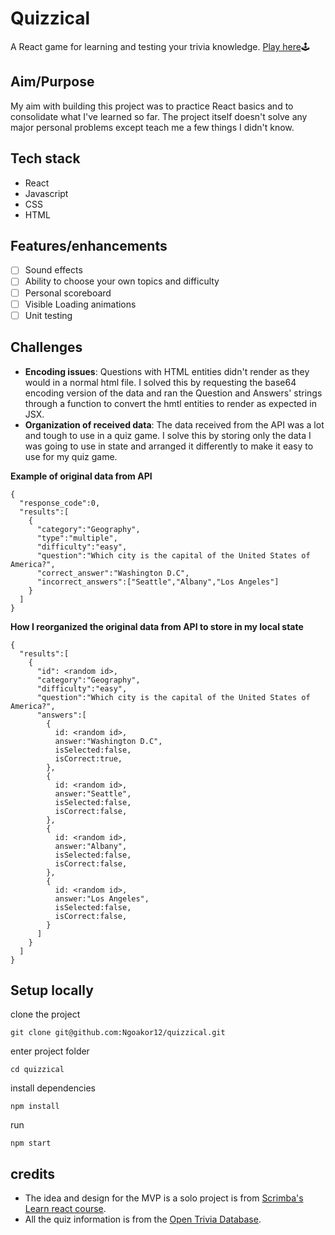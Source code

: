# Quizzical
A React game for learning and testing your trivia knowledge. [Play here](https://www.ngoako.com/quizzical/)🕹

## Aim/Purpose
My aim with building this project was to practice React basics and to consolidate what I've learned so far. The project itself doesn't solve any major personal problems except teach me a few things I didn't know.

## Tech stack
- React
- Javascript
- CSS
- HTML

## Features/enhancements
- [ ] Sound effects
- [ ] Ability to choose your own topics and difficulty
- [ ] Personal scoreboard
- [ ] Visible Loading animations
- [ ] Unit testing

## Challenges
- **Encoding issues**: Questions with HTML entities didn't render as they would in a normal html file. I solved this by requesting the base64 encoding version of the data and ran the Question and Answers' strings through a function to convert the hmtl entities to render as expected in JSX.
- **Organization of received data**: The data received from the API was a lot and tough to use in a quiz game. I solve this by storing only the data I was going to use in state and arranged it differently to make it easy to use for my quiz game.

**Example of original data from API**
```
{
  "response_code":0,
  "results":[
    {
      "category":"Geography",
      "type":"multiple",
      "difficulty":"easy",
      "question":"Which city is the capital of the United States of America?",
      "correct_answer":"Washington D.C",
      "incorrect_answers":["Seattle","Albany","Los Angeles"]
    }
  ]
}
```

**How I reorganized the original data from API to store in my local state**
```
{
  "results":[
    {
      "id": <random id>,
      "category":"Geography",
      "difficulty":"easy",
      "question":"Which city is the capital of the United States of America?",
      "answers":[
        {
          id: <random id>,
          answer:"Washington D.C",
          isSelected:false,
          isCorrect:true,
        },
        {
          id: <random id>,
          answer:"Seattle",
          isSelected:false,
          isCorrect:false,
        },
        {
          id: <random id>,
          answer:"Albany",
          isSelected:false,
          isCorrect:false,
        },
        {
          id: <random id>,
          answer:"Los Angeles",
          isSelected:false,
          isCorrect:false,
        }
      ]
    }
  ]
}
```

## Setup locally

clone the project
```
git clone git@github.com:Ngoakor12/quizzical.git
```
enter project folder
```
cd quizzical
```

install dependencies
```
npm install
```

run
```
npm start
```

## credits
- The idea and design for the MVP is a solo project is from [Scrimba's Learn react course](https://scrimba.com/learn/learnreact).
- All the quiz information is from the [Open Trivia Database](https://opentdb.com/).

<!--## screenshots-->
